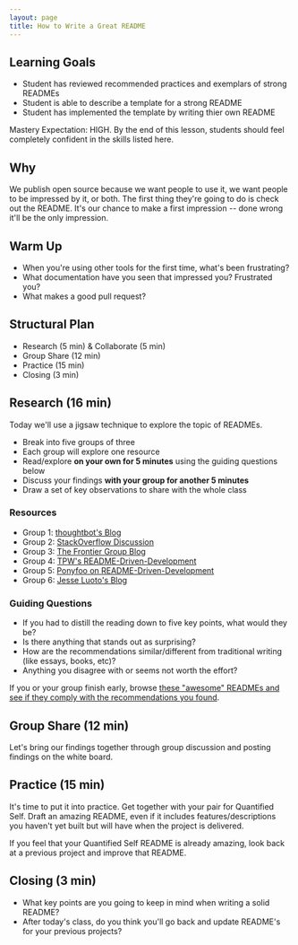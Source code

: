 ```yaml
---
layout: page
title: How to Write a Great README
---
```


## Learning Goals

* Student has reviewed recommended practices and exemplars of strong READMEs
* Student is able to describe a template for a strong README
* Student has implemented the template by writing thier own README

Mastery Expectation: HIGH. By the end of this lesson, students should feel completely confident in the skills listed here.

## Why

We publish open source because we want people to use it, we want people to be impressed by it, or both. The first thing they're going to do is check out the README. It's our chance to make a first impression -- done wrong it'll be the only impression.

## Warm Up
* When you're using other tools for the first time, what's been frustrating?
* What documentation have you seen that impressed you? Frustrated you?
* What makes a good pull request?

## Structural Plan

* Research (5 min) & Collaborate (5 min)
* Group Share (12 min)
* Practice (15 min)
* Closing (3 min)

## Research (16 min)

Today we'll use a jigsaw technique to explore the topic of READMEs.

* Break into five groups of three
* Each group will explore one resource
* Read/explore **on your own for 5 minutes** using the guiding questions below
* Discuss your findings **with your group for another 5 minutes**
* Draw a set of key observations to share with the whole class

### Resources

* Group 1: [thoughtbot's Blog](https://robots.thoughtbot.com/how-to-write-a-great-readme)
* Group 2: [StackOverflow Discussion](http://stackoverflow.com/questions/2304863/how-to-write-a-good-readme)
* Group 3: [The Frontier Group Blog](http://blog.thefrontiergroup.com.au/2013/05/writing-a-good-readme/)
* Group 4: [TPW's README-Driven-Development](http://tom.preston-werner.com/2010/08/23/readme-driven-development.html)
* Group 5: [Ponyfoo on README-Driven-Development](https://ponyfoo.com/articles/readme-driven-development)
* Group 6: [Jesse Luoto's Blog](https://thejunkland.com/blog/how-to-write-good-readme.html)

### Guiding Questions

* If you had to distill the reading down to five key points, what would they be?
* Is there anything that stands out as surprising?
* How are the recommendations similar/different from traditional writing (like essays, books, etc)?
* Anything you disagree with or seems not worth the effort?

If you or your group finish early, browse [these "awesome" READMEs and see if they comply with the recommendations you found](https://github.com/matiassingers/awesome-readme).

## Group Share (12 min)

Let's bring our findings together through group discussion and posting findings on the white board. 

## Practice (15 min)

It's time to put it into practice. Get together with your pair for Quantified Self. Draft an amazing README, even if it includes features/descriptions you haven't yet built but will have when the project is delivered.

If you feel that your Quantified Self README is already amazing, look back at a previous project and improve that README.

## Closing (3 min)

* What key points are you going to keep in mind when writing a solid README?
* After today's class, do you think you'll go back and update README's for your previous projects?
